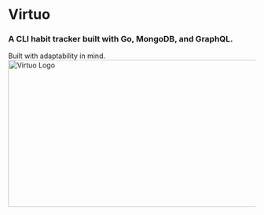 # Virtuo 
### A CLI habit tracker built with Go, MongoDB, and GraphQL.
Built with adaptability in mind.
<img src="blob/magicpattern-4fF44tm4hpM-unsplash.jpg" alt="Virtuo Logo" height="300" width="1000"/>
